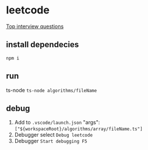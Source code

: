 # leetcode
[Top interview questions](https://leetcode.com/explore/featured/card/top-interview-questions-easy/92/array/727/)

## install dependecies
`npm i`

## run 
ts-node `ts-node algorithms/fileName`


## debug
1. Add to `.vscode/launch.json`  "args": `["${workspaceRoot}/algorithms/array/fileName.ts"]`
2. Debugger select `Debug leetcode`
3. Debugger `Start debugging F5`